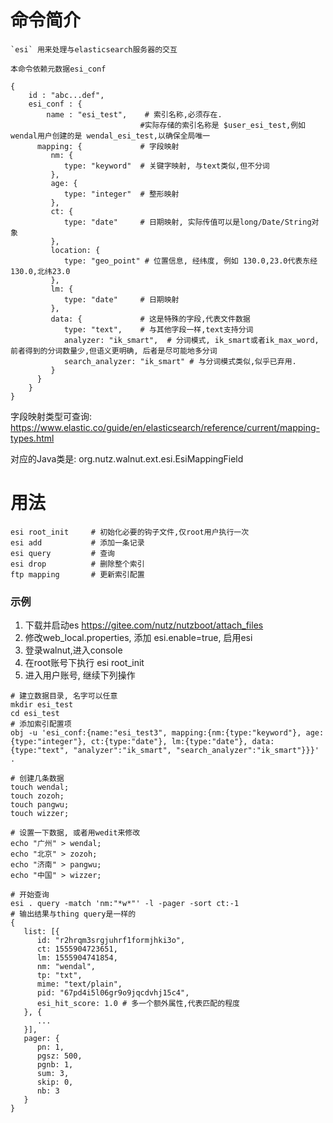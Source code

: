 # 命令简介 

    `esi` 用来处理与elasticsearch服务器的交互
    
    本命令依赖元数据esi_conf
    
```
{
    id : "abc...def",
    esi_conf : {
    	name : "esi_test",    # 索引名称,必须存在. 
                             #实际存储的索引名称是 $user_esi_test,例如wendal用户创建的是 wendal_esi_test,以确保全局唯一
      mapping: {             # 字段映射
         nm: {
            type: "keyword"  # 关键字映射, 与text类似,但不分词
         },
         age: {
            type: "integer"  # 整形映射
         },
         ct: {
            type: "date"     # 日期映射, 实际传值可以是long/Date/String对象
         },
         location: {
            type: "geo_point" # 位置信息, 经纬度, 例如 130.0,23.0代表东经130.0,北纬23.0
         },
         lm: {
            type: "date"     # 日期映射
         },
         data: {             # 这是特殊的字段,代表文件数据
            type: "text",    # 与其他字段一样,text支持分词
            analyzer: "ik_smart",  # 分词模式, ik_smart或者ik_max_word,前者得到的分词数量少,但语义更明确, 后者是尽可能地多分词
            search_analyzer: "ik_smart" # 与分词模式类似,似乎已弃用.
         }
      }
    }
}
```

字段映射类型可查询: https://www.elastic.co/guide/en/elasticsearch/reference/current/mapping-types.html

对应的Java类是: org.nutz.walnut.ext.esi.EsiMappingField

用法
=======

```
esi root_init     # 初始化必要的钩子文件,仅root用户执行一次
esi add           # 添加一条记录
esi query         # 查询
esi drop          # 删除整个索引
ftp mapping       # 更新索引配置
```

### 示例

1. 下载并启动es https://gitee.com/nutz/nutzboot/attach_files
2. 修改web_local.properties, 添加 esi.enable=true, 启用esi
3. 登录walnut,进入console
4. 在root账号下执行 esi root_init
5. 进入用户账号, 继续下列操作

```
# 建立数据目录, 名字可以任意
mkdir esi_test
cd esi_test
# 添加索引配置项
obj -u 'esi_conf:{name:"esi_test3", mapping:{nm:{type:"keyword"}, age:{type:"integer"}, ct:{type:"date"}, lm:{type:"date"}, data:{type:"text", "analyzer":"ik_smart", "search_analyzer":"ik_smart"}}}' .

# 创建几条数据
touch wendal;
touch zozoh;
touch pangwu;
touch wizzer;

# 设置一下数据, 或者用wedit来修改
echo "广州" > wendal;
echo "北京" > zozoh;
echo "济南" > pangwu;
echo "中国" > wizzer;

# 开始查询
esi . query -match 'nm:"*w*"' -l -pager -sort ct:-1
# 输出结果与thing query是一样的
{
   list: [{
      id: "r2hrqm3srgjuhrf1formjhki3o",
      ct: 1555904723651,
      lm: 1555904741854,
      nm: "wendal",
      tp: "txt",
      mime: "text/plain",
      pid: "67pd4i5l06gr9o9jqcdvhj15c4",
      esi_hit_score: 1.0 # 多一个额外属性,代表匹配的程度
   }, {
      ...
   }],
   pager: {
      pn: 1,
      pgsz: 500,
      pgnb: 1,
      sum: 3,
      skip: 0,
      nb: 3
   }
}
```
